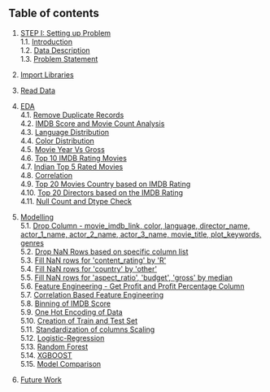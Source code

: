 ## Table of contents

1. <a href="#1.-STEP-I:-Setting-up-Problem">STEP I: Setting up Problem</a>        
    1.1. <a href="#1.1-Introduction">Introduction</a>    
    1.2. <a href="#1.2-Data-Description">Data Description</a>    
    1.3. <a href="#1.3-Problem-Statement">Problem Statement</a>    
    
2. <a href="#2.-Import-Libraries">Import Libraries</a>
3. <a href="#3.-Read-Data">Read Data</a>
4. <a href="#4.-EDA">EDA</a>        
    4.1. <a href="#4.1-Remove-Duplicate-Records">Remove Duplicate Records</a>    
    4.2. <a href="#4.2-IMDB-Score-and-Movie-Count-Analysis">IMDB Score and Movie Count Analysis</a>    
    4.3. <a href="#4.3-Language-Distribution">Language Distribution</a>    
    4.4. <a href="#4.4-Color-Distribution">Color Distribution</a>    
    4.5. <a href="#4.5-Movie-Year-Vs-Gross">Movie Year Vs Gross</a>    
    4.6. <a href="#4.6-Top-10-IMDB-Rating-Movies">Top 10 IMDB Rating Movies</a>    
    4.7. <a href="#4.7-Indian-Top-5-Rated-Movies">Indian Top 5 Rated Movies</a>        
    4.8. <a href="#4.8-Correlation">Correlation</a>        
    4.9. <a href="#4.9-Top-20-Movies-Country-based-on-IMDB-Rating">Top 20 Movies Country based on IMDB Rating</a>        
    4.10. <a href="#4.10-Top-20-Directors-based-on-the-IMDB-Rating">Top 20 Directors based on the IMDB Rating</a>        
    4.11. <a href="#4.11-Null-Count-and-Dtype-Check">Null Count and Dtype Check</a>      
5. <a href="#5.-Modelling">Modelling</a>       
    5.1. <a href="#5.1-Drop-Column---movie_imdb_link,-color,-language,-director_name,-actor_1_name,-actor_2_name,-actor_3_name,-movie_title,-plot_keywords,-genres">Drop Column - movie_imdb_link, color, language, director_name, actor_1_name, actor_2_name, actor_3_name, movie_title, plot_keywords, genres</a>      
    5.2. <a href="#5.2-Drop-NaN-Rows-based-on-specific-column-list">Drop NaN Rows based on specific column list </a>    
    5.3. <a href="#5.3-Fill-NaN-rows-for-'content_rating'-by-'R'">Fill NaN rows for 'content_rating' by 'R'</a>    
    5.4. <a href="#5.4-Fill-NaN-rows-for-'country'-by-'other'">Fill NaN rows for 'country' by 'other'</a>    
    5.5. <a href="#5.5-Fill-NaN-rows-for-'aspect_ratio',-'budget',-'gross'-by-median">Fill NaN rows for 'aspect_ratio', 'budget', 'gross' by median</a>    
    5.6. <a href="#5.6-Feature-Engineering---Get-Profit-and-Profit-Percentage-Column">Feature Engineering - Get Profit and Profit Percentage Column</a>    
    5.7. <a href="#5.7-Correlation-Based-Feature-Engineering">Correlation Based Feature Engineering</a>    
    5.8. <a href="#5.8-Binning-of-IMDB-Score">Binning of IMDB Score</a>        
    5.9. <a href="#5.9-One-Hot-Encoding-of-Data">One Hot Encoding of Data</a>        
    5.10. <a href="#5.10-Creation-of-Train-and-Test-Set">Creation of Train and Test Set</a>            
    5.11. <a href="#5.11-Standardization-of-columns-Scaling">Standardization of columns Scaling</a>            
    5.12. <a href="#5.12-Logistic-Regression">Logistic-Regression</a>                
    5.13. <a href="#5.13-Random-Forest">Random Forest</a>                
    5.14. <a href="#5.14-XGBOOST">XGBOOST</a>                
    5.15. <a href="#5.15-Model-Comparison">Model Comparison</a>             
6. <a href="#6.-Future Work">Future Work</a>           
